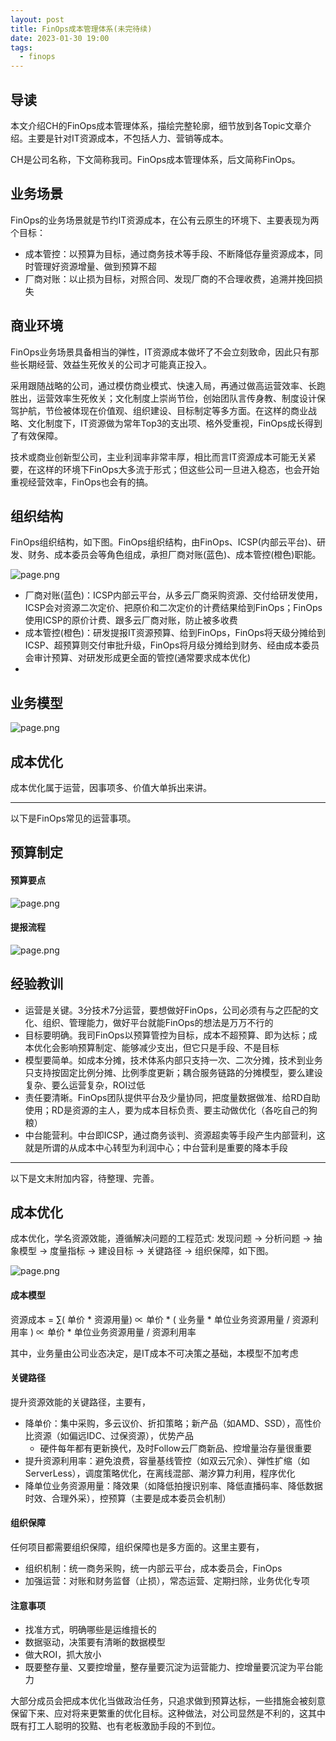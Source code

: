 ```yaml
---
layout: post
title: FinOps成本管理体系(未完待续)
date: 2023-01-30 19:00
tags:
  - finops
---
```


## 导读
本文介绍CH的FinOps成本管理体系，描绘完整轮廓，细节放到各Topic文章介绍。主要是针对IT资源成本，不包括人力、营销等成本。

CH是公司名称，下文简称我司。FinOps成本管理体系，后文简称FinOps。


## 业务场景
FinOps的业务场景就是节约IT资源成本，在公有云原生的环境下、主要表现为两个目标：

- 成本管控：以预算为目标，通过商务技术等手段、不断降低存量资源成本，同时管理好资源增量、做到预算不超
- 厂商对账：以止损为目标，对照合同、发现厂商的不合理收费，追溯并挽回损失


## 商业环境
FinOps业务场景具备相当的弹性，IT资源成本做坏了不会立刻致命，因此只有那些长期经营、效益生死攸关的公司才可能真正投入。

采用跟随战略的公司，通过模仿商业模式、快速入局，再通过做高运营效率、长跑胜出，运营效率生死攸关；文化制度上崇尚节俭，创始团队言传身教、制度设计保驾护航，节俭被体现在价值观、组织建设、目标制定等多方面。在这样的商业战略、文化制度下，IT资源做为常年Top3的支出项、格外受重视，FinOps成长得到了有效保障。

技术或商业创新型公司，主业利润率非常丰厚，相比而言IT资源成本可能无关紧要，在这样的环境下FinOps大多流于形式；但这些公司一旦进入稳态，也会开始重视经营效率，FinOps也会有的搞。


## 组织结构
FinOps组织结构，如下图。FinOps组织结构，由FinOps、ICSP(内部云平台)、研发、财务、成本委员会等角色组成，承担厂商对账(蓝色)、成本管控(橙色)职能。

![page.png](https://raw.githubusercontent.com/niean/niean.github.io/master/images/20201118/finops-zuzhi.png)

- 厂商对账(蓝色)：ICSP内部云平台，从多云厂商采购资源、交付给研发使用，ICSP会对资源二次定价、把原价和二次定价的计费结果给到FinOps；FinOps使用ICSP的原价计费、跟多云厂商对账，防止被多收费
- 成本管控(橙色)：研发提报IT资源预算、给到FinOps，FinOps将天级分摊给到ICSP、超预算则交付审批升级，FinOps将月级分摊给到财务、经由成本委员会审计预算、对研发形成更全面的管控(通常要求成本优化)
- 



## 业务模型
![page.png](https://raw.githubusercontent.com/niean/niean.github.io/master/images/20201118/zybcost-arch.png)


## 成本优化
成本优化属于运营，因事项多、价值大单拆出来讲。



----
以下是FinOps常见的运营事项。

## 预算制定
#### 预算要点
![page.png](https://raw.githubusercontent.com/niean/niean.github.io/master/images/20201118/zybcost-yusuan-tibaoyaodian.png)

#### 提报流程
![page.png](https://raw.githubusercontent.com/niean/niean.github.io/master/images/20201118/zybcost-yusuan-tibaoliucheng.png)



## 经验教训
- 运营是关键。3分技术7分运营，要想做好FinOps，公司必须有与之匹配的文化、组织、管理能力，做好平台就能FinOps的想法是万万不行的
- 目标要明确。我司FinOps以预算管控为目标，成本不超预算、即为达标；成本优化会影响预算制定、能够减少支出，但它只是手段、不是目标
- 模型要简单。如成本分摊，技术体系内部只支持一次、二次分摊，技术到业务只支持按固定比例分摊、比例季度更新；耦合服务链路的分摊模型，要么建设复杂、要么运营复杂，ROI过低
- 责任要清晰。FinOps团队提供平台及少量协同，把度量数据做准、给RD自助使用；RD是资源的主人，要为成本目标负责、要主动做优化（各吃自己的狗粮）
- 中台能营利。中台即ICSP，通过商务谈判、资源超卖等手段产生内部营利，这就是所谓的从成本中心转型为利润中心；中台营利是重要的降本手段


----
以下是文末附加内容，待整理、完善。

## 成本优化
成本优化，学名资源效能，遵循解决问题的工程范式: 发现问题 -> 分析问题 -> 抽象模型 -> 度量指标 -> 建设目标 -> 关键路径 -> 组织保障，如下图。

![page.png](https://raw.githubusercontent.com/niean/niean.github.io/master/images/20201118/zybcost-chengbenyouhua.png)

#### 成本模型
资源成本 = ∑( 单价 * 资源用量) ∝ 单价 * ( 业务量 * 单位业务资源用量 / 资源利用率 ) ∝ 单价 * 单位业务资源用量 / 资源利用率

其中，业务量由公司业态决定，是IT成本不可决策之基础，本模型不加考虑

#### 关键路径
提升资源效能的关键路径，主要有，

- 降单价：集中采购，多云议价、折扣策略；新产品（如AMD、SSD），高性价比资源（如偏远IDC、过保资源），优势产品
    - 硬件每年都有更新换代，及时Follow云厂商新品、控增量治存量很重要
- 提升资源利用率：避免浪费，容量基线管控（如双云冗余）、弹性扩缩（如ServerLess），调度策略优化，在离线混部、潮汐算力利用，程序优化
- 降单位业务资源用量：降效果（如降低拍搜识别率、降低直播码率、降低数据时效、合理外采），控预算（主要是成本委员会机制）

#### 组织保障
任何项目都需要组织保障，组织保障也是多方面的。这里主要有，

- 组织机制：统一商务采购，统一内部云平台，成本委员会，FinOps
- 加强运营：对账和财务监督（止损），常态运营、定期扫除，业务优化专项

#### 注意事项
- 找准方式，明确哪些是运维擅长的
- 数据驱动，决策要有清晰的数据模型
- 做大ROI，抓大放小
- 既要整存量、又要控增量，整存量要沉淀为运营能力、控增量要沉淀为平台能力

大部分成员会把成本优化当做政治任务，只追求做到预算达标，一些措施会被刻意保留下来、应对将来更繁重的优化目标。这种做法，对公司显然是不利的，这其中既有打工人聪明的狡黠、也有老板激励手段的不到位。

